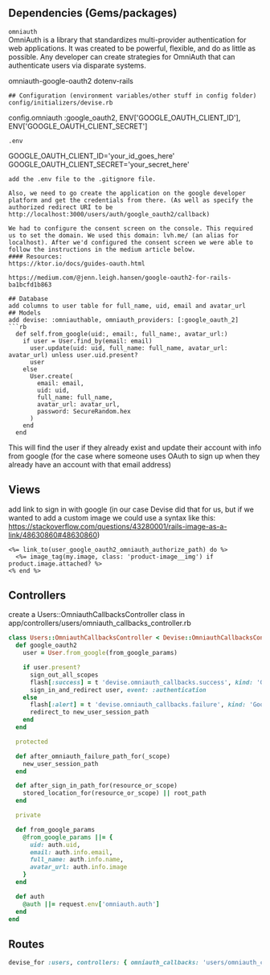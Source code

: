 ## Dependencies (Gems/packages)

`omniauth`  
OmniAuth is a library that standardizes multi-provider authentication for web applications. It was created to be powerful, flexible, and do as little as possible. Any developer can create strategies for OmniAuth that can authenticate users via disparate systems.

omniauth-google-oauth2
dotenv-rails

```
## Configuration (environment variables/other stuff in config folder)
config/initializers/devise.rb
```

config.omniauth :google_oauth2, ENV['GOOGLE_OAUTH_CLIENT_ID'], ENV['GOOGLE_OAUTH_CLIENT_SECRET']

```
.env
```

GOOGLE_OAUTH_CLIENT_ID='your_id_goes_here'
GOOGLE_OAUTH_CLIENT_SECRET='your_secret_here'

````
add the .env file to the .gitignore file.

Also, we need to go create the application on the google developer platform and get the credentials from there. (As well as specify the authorized redirect URI to be http://localhost:3000/users/auth/google_oauth2/callback)

We had to configure the consent screen on the console. This required us to set the domain. We used this domain: lvh.me/ (an alias for localhost). After we'd configured the consent screen we were able to follow the instructions in the medium article below.
#### Resources:
https://ktor.io/docs/guides-oauth.html

https://medium.com/@jenn.leigh.hansen/google-oauth2-for-rails-ba1bcfd1b863

## Database
add columns to user table for full_name, uid, email and avatar_url
## Models
add devise: :omniauthable, omniauth_providers: [:google_oauth_2]
```rb
  def self.from_google(uid:, email:, full_name:, avatar_url:)
    if user = User.find_by(email: email)
      user.update(uid: uid, full_name: full_name, avatar_url: avatar_url) unless user.uid.present?
      user
    else
      User.create(
        email: email,
        uid: uid,
        full_name: full_name,
        avatar_url: avatar_url,
        password: SecureRandom.hex
      )
    end
  end
````

This will find the user if they already exist and update their account with info from google (for the case where someone uses OAuth to sign up when they already have an account with that email address)

## Views

add link to sign in with google (in our case Devise did that for us, but if we wanted to add a custom image we could use a syntax like this: https://stackoverflow.com/questions/43280001/rails-image-as-a-link/48630860#48630860)

```
<%= link_to(user_google_oauth2_omniauth_authorize_path) do %>
  <%= image_tag(my.image, class: 'product-image__img') if product.image.attached? %>
<% end %>
```

## Controllers

create a Users::OmniauthCallbacksController class in app/controllers/users/omniauth_callbacks_controller.rb

```rb
class Users::OmniauthCallbacksController < Devise::OmniauthCallbacksController
  def google_oauth2
    user = User.from_google(from_google_params)

    if user.present?
      sign_out_all_scopes
      flash[:success] = t 'devise.omniauth_callbacks.success', kind: 'Google'
      sign_in_and_redirect user, event: :authentication
    else
      flash[:alert] = t 'devise.omniauth_callbacks.failure', kind: 'Google', reason: "#{auth.info.email} is not authorized."
      redirect_to new_user_session_path
    end
  end

  protected

  def after_omniauth_failure_path_for(_scope)
    new_user_session_path
  end

  def after_sign_in_path_for(resource_or_scope)
    stored_location_for(resource_or_scope) || root_path
  end

  private

  def from_google_params
    @from_google_params ||= {
      uid: auth.uid,
      email: auth.info.email,
      full_name: auth.info.name,
      avatar_url: auth.info.image
    }
  end

  def auth
    @auth ||= request.env['omniauth.auth']
  end
end
```

## Routes

```rb
devise_for :users, controllers: { omniauth_callbacks: 'users/omniauth_callbacks' }
```

